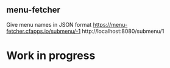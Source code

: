 ## menu-fetcher
Give menu names in JSON format
https://menu-fetcher.cfapps.io/submenu/-1
http://localhost:8080/submenu/1

# Work in progress
